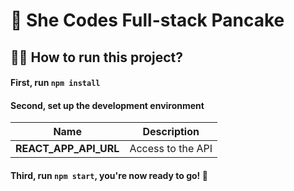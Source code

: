 # 🥞 She Codes Full-stack Pancake 

## 🏃‍♂️ How to run this project?

#### First, run `npm install`

#### Second, set up the development environment

| Name                  | Description       |
| --------------------- | ----------------- |
| **REACT_APP_API_URL** | Access to the API |

#### Third, run `npm start`, you're now ready to go! 🏹